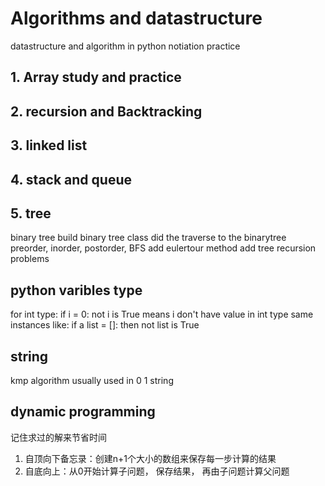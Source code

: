 # Algorithms and datastructure
datastructure and algorithm in python
notiation practice
## 1. Array study and practice

## 2. recursion and Backtracking

## 3. linked list

## 4. stack and queue

## 5. tree
binary tree
build binary tree class 
did the traverse to the binarytree
preorder, inorder, postorder, BFS
add eulertour method
add tree recursion problems
## python varibles type
for int type: if i = 0:
                not i is True 
means i don't have value in int type
same instances like:
if a list = []: then not list is True
## string
kmp algorithm
usually used in 0 1 string
## dynamic programming
记住求过的解来节省时间
1. 自顶向下备忘录：创建n+1个大小的数组来保存每一步计算的结果
2. 自底向上：从0开始计算子问题， 保存结果， 再由子问题计算父问题
